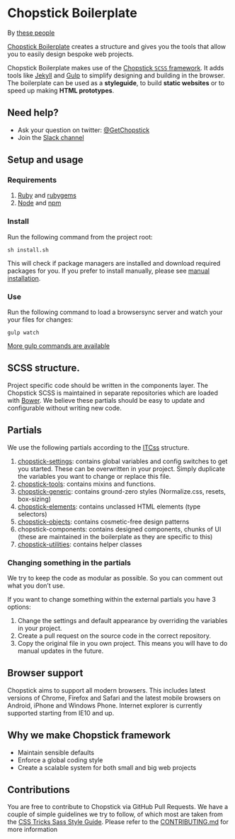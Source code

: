 Chopstick Boilerplate
=====================

By [these people](https://github.com/getchopstick/chopstick-boilerplate/graphs/contributors)

[Chopstick Boilerplate](https://github.com/getchopstick/chopstick-boilerplate) creates a structure and gives you the tools that allow you to easily design bespoke web projects.

Chopstick Boilerplate makes use of the [Chopstick `SCSS` framework](https://github.com/getchopstick/chopstick). It adds tools like [Jekyll](http://jekyllrb.com/) and [Gulp](http://gulpjs.com/) to simplify designing and building in the browser. The boilerplate can be used as a **styleguide**, to build **static websites** or to speed up making **HTML prototypes**.

## Need help?

- Ask your question on twitter: [@GetChopstick](https://twitter.com/GetChopstick)
- Join the [Slack channel](https://getchopstick.herokuapp.com/)

## Setup and usage

### Requirements

1. [Ruby](https://www.ruby-lang.org) and [rubygems](https://rubygems.org)
2. [Node](http://nodejs.org) and [npm](https://npmjs.org)

### Install

Run the following command from the project root:

`sh install.sh`

This will check if package managers are installed and download required packages for you. If you prefer to install manually, please see [manual installation](https://github.com/getchopstick/chopstick-boilerplate/wiki/Installation#manual-installation).

### Use

Run the following command to load a browsersync server and watch your your files for changes:

    gulp watch

[More gulp commands are available](https://github.com/getchopstick/chopstick-boilerplate/wiki/Gulp-Commands)

## SCSS structure.

Project specific code should be written in the components layer. The Chopstick SCSS is maintained in separate repositories which are loaded with [Bower](http://bower.io/). We believe these partials should be easy to update and configurable without writing new code. 

## Partials

We use the following partials according to the [ITCss](http://itcss.io/) structure.

1. [chopstick-settings](https://github.com/getchopstick/chopstick-settings): contains global variables and config switches to get you started. These can be overwritten in your project. Simply duplicate the variables you want to change or replace this file.
2. [chopstick-tools](https://github.com/getchopstick/chopstick-tools):  contains mixins and functions.
3. [chopstick-generic](https://github.com/getchopstick/chopstick-generic): contains ground-zero styles (Normalize.css, resets, box-sizing)
4. [chopstick-elements](https://github.com/getchopstick/chopstick-elements): contains unclassed HTML elements (type selectors)
5. [chopstick-objects](https://github.com/getchopstick/chopstick-objects): contains cosmetic-free design patterns
6. chopstick-components: contains designed components, chunks of UI (these are maintained in the boilerplate as they are specific to this)
6. [chopstick-utilities](https://github.com/getchopstick/chopstick-utilities): contains helper classes

### Changing something in the partials

We try to keep the code as modular as possible. So you can comment out what you don’t use.

If you want to change something within the external partials you have 3 options:

1. Change the settings and default appearance by overriding the variables in your project.
2. Create a pull request on the source code in the correct repository.
3. Copy the original file in you own project. This means you will have to do manual updates in the future.

## Browser support

Chopstick aims to support all modern browsers. This includes latest versions of Chrome, Firefox and Safari and the latest mobile browsers on Android, iPhone and Windows Phone. Internet explorer is currently supported starting from IE10 and up.

## Why we make Chopstick framework

- Maintain sensible defaults
- Enforce a global coding style
- Create a scalable system for both small and big web projects

## Contributions

You are free to contribute to Chopstick via GitHub Pull Requests. We have a couple of simple guidelines we try to follow, of which most are taken from the [CSS Tricks Sass Style Guide](http://css-tricks.com/sass-style-guide). Please refer to the [CONTRIBUTING.md](https://github.com/getchopstick/chopstick-boilerplate/blob/master/CONTRIBUTING.md) for more information
